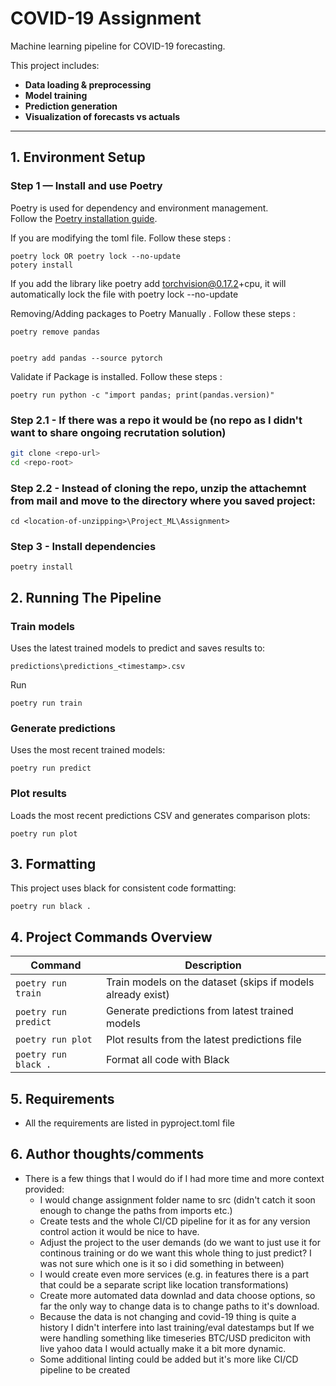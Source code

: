 # COVID-19 Assignment

Machine learning pipeline for COVID-19 forecasting.

This project includes:
- **Data loading & preprocessing**
- **Model training** 
- **Prediction generation**
- **Visualization of forecasts vs actuals**

---

## 1. Environment Setup

### Step 1 — Install and use Poetry
Poetry is used for dependency and environment management.  
Follow the [Poetry installation guide](https://python-poetry.org/docs/#installation).


If you are modifying the toml file. Follow these steps :
```
poetry lock OR poetry lock --no-update
potery install
```
If you add the library like poetry add torchvision@0.17.2+cpu, it will automatically lock the file with poetry lock --no-update


Removing/Adding packages to Poetry Manually . Follow these steps :

```
poetry remove pandas


poetry add pandas --source pytorch
```


Validate if Package is installed. Follow these steps :
```
poetry run python -c "import pandas; print(pandas.version)"
```





### Step 2.1 - If there was a repo it would be (no repo as I didn't want to share ongoing recrutation solution)
```bash
git clone <repo-url>
cd <repo-root>
```

### Step 2.2 - Instead of cloning the repo, unzip the attachemnt from mail and move to the directory where you saved project:
```
cd <location-of-unzipping>\Project_ML\Assignment>
```

### Step 3 - Install dependencies 

```
poetry install
```

## 2. Running The Pipeline

### Train models
Uses the latest trained models to predict and saves results to:
```
predictions\predictions_<timestamp>.csv
```
Run
```
poetry run train
```

### Generate predictions
Uses the most recent trained models:
```
poetry run predict
```

### Plot results
Loads the most recent predictions CSV and generates comparison plots:

```
poetry run plot
```

## 3. Formatting
This project uses black for consistent code formatting:
```
poetry run black .
```
## 4. Project Commands Overview
| Command                      | Description                                                 |
| ---------------------------- | ----------------------------------------------------------- |
| `poetry run train`           | Train models on the dataset (skips if models already exist) |
| `poetry run predict`         | Generate predictions from latest trained models             |       |
| `poetry run plot`            | Plot results from the latest predictions file               |
| `poetry run black .`         | Format all code with Black                                  |
## 5. Requirements

- All the requirements are listed in pyproject.toml file

## 6. Author thoughts/comments
- There is a few things that I would do if I had more time and more context provided:
    - I would change assignment folder name to src (didn't catch it soon enough to change the paths from imports etc.)
    - Create tests and the whole CI/CD pipeline for it as for any version control action it would be nice to have.
    - Adjust the project to the user demands (do we want to just use it for continous training or do we want this whole thing to just predict? I was not sure which one is it so i did something in between)
    - I would create even more services (e.g. in features there is a part that could be a separate script like location transformations)
    - Create more automated data downlad and data choose options, so far the only way to change data is to change paths to it's download.
    - Because the data is not changing and covid-19 thing is quite a history I didn't interfere into last training/eval datestamps but If we were handling something like timeseries BTC/USD prediciton with live yahoo data I would actually make it a bit more dynamic.
    - Some additional linting could be added but it's more like CI/CD pipeline to be created 
